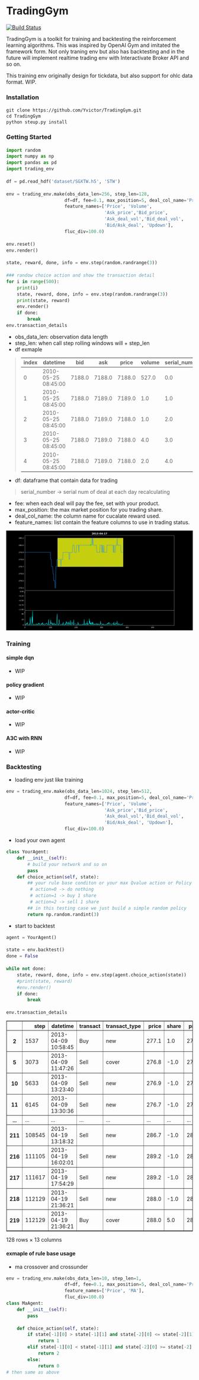 # TradingGym

[![Build Status](https://travis-ci.org/Yvictor/TradingGym.svg?branch=master)](https://travis-ci.org/Yvictor/TradingGym)

TradingGym is a toolkit for training and backtesting the reinforcement learning algorithms. This was inspired by OpenAI Gym and imitated the framework form. Not only traning env but also has backtesting and in the future will implement realtime trading env with Interactivate Broker API and so on.

This training env originally design for tickdata, but also support for ohlc data format. WIP.

### Installation
```
git clone https://github.com/Yvictor/TradingGym.git
cd TradingGym
python steup.py install
```

### Getting Started
``` python
import random
import numpy as np
import pandas as pd
import trading_env

df = pd.read_hdf('dataset/SGXTW.h5', 'STW')

env = trading_env.make(obs_data_len=256, step_len=128,
                      df=df, fee=0.1, max_position=5, deal_col_name='Price', 
                      feature_names=['Price', 'Volume', 
                                     'Ask_price','Bid_price', 
                                     'Ask_deal_vol','Bid_deal_vol',
                                     'Bid/Ask_deal', 'Updown'], 
                      fluc_div=100.0)

env.reset()
env.render()

state, reward, done, info = env.step(random.randrange(3))

### randow choice action and show the transaction detail
for i in range(500):
    print(i)
    state, reward, done, info = env.step(random.randrange(3))
    print(state, reward)
    env.render()
    if done:
        break
env.transaction_details
```
- obs_data_len: observation data length
- step_len: when call step rolling windows will + step_len
- df exmaple
>|index|datetime|bid|ask|price|volume|serial_number|dealin|
>|-----|--------|---|---|-----|------|-------------|------|
>|0|2010-05-25 08:45:00|7188.0|7188.0|7188.0|527.0|0.0|0.0|
>|1|2010-05-25 08:45:00|7188.0|7189.0|7189.0|1.0|1.0|1.0|
>|2|2010-05-25 08:45:00|7188.0|7189.0|7188.0|1.0|2.0|-1.0|
>|3|2010-05-25 08:45:00|7188.0|7189.0|7188.0|4.0|3.0|-1.0|
>|4|2010-05-25 08:45:00|7188.0|7189.0|7188.0|2.0|4.0|-1.0|

- df: dataframe that contain data for trading 
> serial_number -> serial num of deal at each day recalculating

- fee: when each deal will pay the fee, set with your product. 
- max_position: the max market position for you trading share.
- deal_col_name: the column name for cucalate reward used.
- feature_names: list contain the feature columns to use in trading status.

![gif](fig/render.gif)

### Training

#### simple dqn
- WIP
#### policy gradient
- WIP
#### actor-critic
- WIP
#### A3C with RNN
- WIP

### Backtesting

 - loading env just like training
``` python
env = trading_env.make(obs_data_len=1024, step_len=512,
                      df=df, fee=0.1, max_position=5, deal_col_name='Price', 
                      feature_names=['Price', 'Volume', 
                                     'Ask_price','Bid_price', 
                                     'Ask_deal_vol','Bid_deal_vol',
                                     'Bid/Ask_deal', 'Updown'], 
                      fluc_div=100.0)
```
- load your own agent

``` python 
class YourAgent:
    def __init__(self):
        # build your network and so on
        pass
    def choice_action(self, state):
        ## your rule base conditon or your max Qvalue action or Policy Gradient action
         # action=0 -> do nothing
         # action=1 -> buy 1 share
         # action=2 -> sell 1 share
        ## in this testing case we just build a simple random policy 
        return np.random.randint(3)
```
- start to backtest
``` python
agent = YourAgent()

state = env.backtest()
done = False

while not done:
    state, reward, done, info = env.step(agent.choice_action(state))
    #print(state, reward)
    #env.render()
    if done:
        break
        
env.transaction_details
```

<div>
<table border="1" class="dataframe">
  <thead>
    <tr style="text-align: right;">
      <th></th>
      <th>step</th>
      <th>datetime</th>
      <th>transact</th>
      <th>transact_type</th>
      <th>price</th>
      <th>share</th>
      <th>price_mean</th>
      <th>position</th>
      <th>reward_fluc</th>
      <th>reward</th>
      <th>reward_sum</th>
      <th>color</th>
      <th>rotation</th>
    </tr>
  </thead>
  <tbody>
    <tr>
      <th>2</th>
      <td>1537</td>
      <td>2013-04-09 10:58:45</td>
      <td>Buy</td>
      <td>new</td>
      <td>277.1</td>
      <td>1.0</td>
      <td>277.100000</td>
      <td>1.0</td>
      <td>0.000000e+00</td>
      <td>0.000000e+00</td>
      <td>0.000000</td>
      <td>1</td>
      <td>1</td>
    </tr>
    <tr>
      <th>5</th>
      <td>3073</td>
      <td>2013-04-09 11:47:26</td>
      <td>Sell</td>
      <td>cover</td>
      <td>276.8</td>
      <td>-1.0</td>
      <td>277.100000</td>
      <td>0.0</td>
      <td>-4.000000e-01</td>
      <td>-4.000000e-01</td>
      <td>-0.400000</td>
      <td>2</td>
      <td>2</td>
    </tr>
    <tr>
      <th>10</th>
      <td>5633</td>
      <td>2013-04-09 13:23:40</td>
      <td>Sell</td>
      <td>new</td>
      <td>276.9</td>
      <td>-1.0</td>
      <td>276.900000</td>
      <td>-1.0</td>
      <td>0.000000e+00</td>
      <td>0.000000e+00</td>
      <td>-0.400000</td>
      <td>2</td>
      <td>1</td>
    </tr>
    <tr>
      <th>11</th>
      <td>6145</td>
      <td>2013-04-09 13:30:36</td>
      <td>Sell</td>
      <td>new</td>
      <td>276.7</td>
      <td>-1.0</td>
      <td>276.800000</td>
      <td>-2.0</td>
      <td>1.000000e-01</td>
      <td>0.000000e+00</td>
      <td>-0.400000</td>
      <td>2</td>
      <td>1</td>
    </tr>
    <tr>
      <th>...</th>
      <td>...</td>
      <td>...</td>
      <td>...</td>
      <td>...</td>
      <td>...</td>
      <td>...</td>
      <td>...</td>
      <td>...</td>
      <td>...</td>
      <td>...</td>
      <td>...</td>
      <td>...</td>
      <td>...</td>
    </tr>
    <tr>
      <th>211</th>
      <td>108545</td>
      <td>2013-04-19 13:18:32</td>
      <td>Sell</td>
      <td>new</td>
      <td>286.7</td>
      <td>-1.0</td>
      <td>286.525000</td>
      <td>-2.0</td>
      <td>-4.500000e-01</td>
      <td>0.000000e+00</td>
      <td>30.650000</td>
      <td>2</td>
      <td>1</td>
    </tr>
    <tr>
      <th>216</th>
      <td>111105</td>
      <td>2013-04-19 16:02:01</td>
      <td>Sell</td>
      <td>new</td>
      <td>289.2</td>
      <td>-1.0</td>
      <td>287.416667</td>
      <td>-3.0</td>
      <td>-5.550000e+00</td>
      <td>0.000000e+00</td>
      <td>30.650000</td>
      <td>2</td>
      <td>1</td>
    </tr>
    <tr>
      <th>217</th>
      <td>111617</td>
      <td>2013-04-19 17:54:29</td>
      <td>Sell</td>
      <td>new</td>
      <td>289.2</td>
      <td>-1.0</td>
      <td>287.862500</td>
      <td>-4.0</td>
      <td>-5.650000e+00</td>
      <td>0.000000e+00</td>
      <td>30.650000</td>
      <td>2</td>
      <td>1</td>
    </tr>
    <tr>
      <th>218</th>
      <td>112129</td>
      <td>2013-04-19 21:36:21</td>
      <td>Sell</td>
      <td>new</td>
      <td>288.0</td>
      <td>-1.0</td>
      <td>287.890000</td>
      <td>-5.0</td>
      <td>-9.500000e-01</td>
      <td>0.000000e+00</td>
      <td>30.650000</td>
      <td>2</td>
      <td>1</td>
    </tr>
    <tr>
      <th>219</th>
      <td>112129</td>
      <td>2013-04-19 21:36:21</td>
      <td>Buy</td>
      <td>cover</td>
      <td>288.0</td>
      <td>5.0</td>
      <td>287.890000</td>
      <td>0.0</td>
      <td>0.000000e+00</td>
      <td>-1.050000e+00</td>
      <td>29.600000</td>
      <td>1</td>
      <td>2</td>
    </tr>
  </tbody>
</table>
<p>128 rows × 13 columns</p>
</div>



#### exmaple of rule base usage
- ma crossover and crossunder

``` python
env = trading_env.make(obs_data_len=10, step_len=1,
                      df=df, fee=0.1, max_position=5, deal_col_name='Price', 
                      feature_names=['Price', 'MA'], 
                      fluc_div=100.0)
class MaAgent:
    def __init__(self):
        pass
        
    def choice_action(self, state):
        if state[-1][0] > state[-1][1] and state[-2][0] <= state[-2][1]:
            return 1
        elif state[-1][0] < state[-1][1] and state[-2][0] >= state[-2][1]:
            return 2
        else:
            return 0
# then same as above
```





